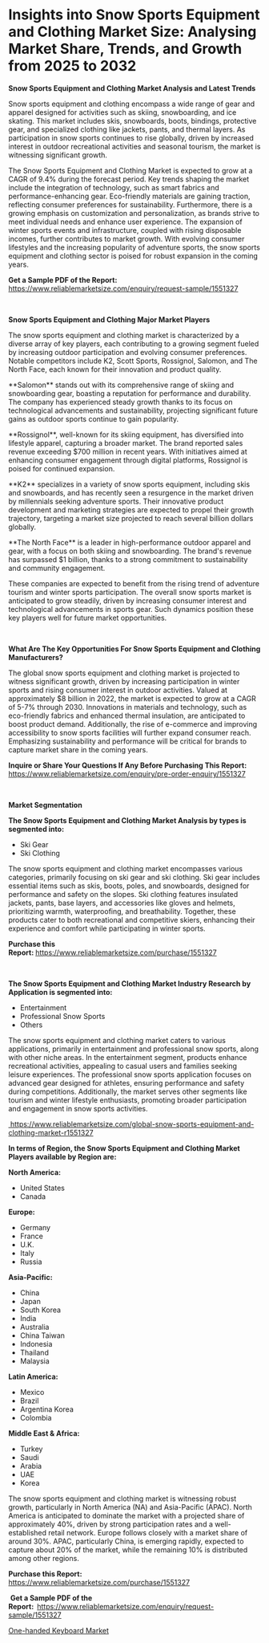 <p><h1>Insights into Snow Sports Equipment and Clothing Market Size: Analysing Market Share, Trends, and Growth from 2025 to 2032</h1></p><p><strong>Snow Sports Equipment and Clothing Market Analysis and Latest Trends</strong></p>
<p><p>Snow sports equipment and clothing encompass a wide range of gear and apparel designed for activities such as skiing, snowboarding, and ice skating. This market includes skis, snowboards, boots, bindings, protective gear, and specialized clothing like jackets, pants, and thermal layers. As participation in snow sports continues to rise globally, driven by increased interest in outdoor recreational activities and seasonal tourism, the market is witnessing significant growth.</p><p>The Snow Sports Equipment and Clothing Market is expected to grow at a CAGR of 9.4% during the forecast period. Key trends shaping the market include the integration of technology, such as smart fabrics and performance-enhancing gear. Eco-friendly materials are gaining traction, reflecting consumer preferences for sustainability. Furthermore, there is a growing emphasis on customization and personalization, as brands strive to meet individual needs and enhance user experience. The expansion of winter sports events and infrastructure, coupled with rising disposable incomes, further contributes to market growth. With evolving consumer lifestyles and the increasing popularity of adventure sports, the snow sports equipment and clothing sector is poised for robust expansion in the coming years.</p></p>
<p><strong>Get a Sample PDF of the Report:&nbsp;</strong> <a href="https://www.reliablemarketsize.com/enquiry/request-sample/1551327?utm_campaign=2313&utm_medium=2&utm_source=Github&utm_content=ia&utm_term=09022025&utm_id=snow-sports-equipment-and-clothing">https://www.reliablemarketsize.com/enquiry/request-sample/1551327</a></p>
<p>&nbsp;</p>
<p><strong>Snow Sports Equipment and Clothing Major Market Players</strong></p>
<p><p>The snow sports equipment and clothing market is characterized by a diverse array of key players, each contributing to a growing segment fueled by increasing outdoor participation and evolving consumer preferences. Notable competitors include K2, Scott Sports, Rossignol, Salomon, and The North Face, each known for their innovation and product quality.</p><p>**Salomon** stands out with its comprehensive range of skiing and snowboarding gear, boasting a reputation for performance and durability. The company has experienced steady growth thanks to its focus on technological advancements and sustainability, projecting significant future gains as outdoor sports continue to gain popularity.</p><p>**Rossignol**, well-known for its skiing equipment, has diversified into lifestyle apparel, capturing a broader market. The brand reported sales revenue exceeding $700 million in recent years. With initiatives aimed at enhancing consumer engagement through digital platforms, Rossignol is poised for continued expansion.</p><p>**K2** specializes in a variety of snow sports equipment, including skis and snowboards, and has recently seen a resurgence in the market driven by millennials seeking adventure sports. Their innovative product development and marketing strategies are expected to propel their growth trajectory, targeting a market size projected to reach several billion dollars globally.</p><p>**The North Face** is a leader in high-performance outdoor apparel and gear, with a focus on both skiing and snowboarding. The brand's revenue has surpassed $1 billion, thanks to a strong commitment to sustainability and community engagement.</p><p>These companies are expected to benefit from the rising trend of adventure tourism and winter sports participation. The overall snow sports market is anticipated to grow steadily, driven by increasing consumer interest and technological advancements in sports gear. Such dynamics position these key players well for future market opportunities.</p></p>
<p>&nbsp;</p>
<p><strong>What Are The Key Opportunities For Snow Sports Equipment and Clothing Manufacturers?</strong></p>
<p><p>The global snow sports equipment and clothing market is projected to witness significant growth, driven by increasing participation in winter sports and rising consumer interest in outdoor activities. Valued at approximately $8 billion in 2022, the market is expected to grow at a CAGR of 5-7% through 2030. Innovations in materials and technology, such as eco-friendly fabrics and enhanced thermal insulation, are anticipated to boost product demand. Additionally, the rise of e-commerce and improving accessibility to snow sports facilities will further expand consumer reach. Emphasizing sustainability and performance will be critical for brands to capture market share in the coming years.</p></p>
<p><strong>Inquire or Share Your Questions If Any Before Purchasing This Report:</strong> <a href="https://www.reliablemarketsize.com/enquiry/pre-order-enquiry/1551327?utm_campaign=2313&utm_medium=2&utm_source=Github&utm_content=ia&utm_term=09022025&utm_id=snow-sports-equipment-and-clothing">https://www.reliablemarketsize.com/enquiry/pre-order-enquiry/1551327</a></p>
<p>&nbsp;</p>
<p><strong>Market Segmentation</strong></p>
<p><strong>The Snow Sports Equipment and Clothing Market Analysis by types is segmented into:</strong></p>
<p><ul><li>Ski Gear</li><li>Ski Clothing</li></ul></p>
<p><p>The snow sports equipment and clothing market encompasses various categories, primarily focusing on ski gear and ski clothing. Ski gear includes essential items such as skis, boots, poles, and snowboards, designed for performance and safety on the slopes. Ski clothing features insulated jackets, pants, base layers, and accessories like gloves and helmets, prioritizing warmth, waterproofing, and breathability. Together, these products cater to both recreational and competitive skiers, enhancing their experience and comfort while participating in winter sports.</p></p>
<p><strong>Purchase this Report:&nbsp;</strong><a href="https://www.reliablemarketsize.com/purchase/1551327?utm_campaign=2313&utm_medium=2&utm_source=Github&utm_content=ia&utm_term=09022025&utm_id=snow-sports-equipment-and-clothing">https://www.reliablemarketsize.com/purchase/1551327</a></p>
<p>&nbsp;</p>
<p><strong>The Snow Sports Equipment and Clothing Market Industry Research by Application is segmented into:</strong></p>
<p><ul><li>Entertainment</li><li>Professional Snow Sports</li><li>Others</li></ul></p>
<p><p>The snow sports equipment and clothing market caters to various applications, primarily in entertainment and professional snow sports, along with other niche areas. In the entertainment segment, products enhance recreational activities, appealing to casual users and families seeking leisure experiences. The professional snow sports application focuses on advanced gear designed for athletes, ensuring performance and safety during competitions. Additionally, the market serves other segments like tourism and winter lifestyle enthusiasts, promoting broader participation and engagement in snow sports activities.</p></p>
<p><a href="https://www.reliablemarketsize.com/global-snow-sports-equipment-and-clothing-market-r1551327?utm_campaign=2313&utm_medium=2&utm_source=Github&utm_content=ia&utm_term=09022025&utm_id=snow-sports-equipment-and-clothing">&nbsp;https://www.reliablemarketsize.com/global-snow-sports-equipment-and-clothing-market-r1551327</a></p>
<p><strong>In terms of Region, the Snow Sports Equipment and Clothing Market Players available by Region are:</strong></p>
<p>
    <p> <strong> North America: </strong>
        <ul>
            <li>United States</li>
            <li>Canada</li>
        </ul>
        </p> 
    <p> <strong> Europe: </strong>
        <ul>
            <li>Germany</li>
            <li>France</li>
            <li>U.K.</li>
            <li>Italy</li>
            <li>Russia</li>
        </ul>
        </p> 
    <p> <strong> Asia-Pacific: </strong>
        <ul>
            <li>China</li>
            <li>Japan</li>
            <li>South Korea</li>
            <li>India</li>
            <li>Australia</li>
            <li>China Taiwan</li>
            <li>Indonesia</li>
            <li>Thailand</li>
            <li>Malaysia</li>
        </ul>
        </p> 
    <p> <strong> Latin America: </strong>
        <ul>
            <li>Mexico</li>
            <li>Brazil</li>
            <li>Argentina Korea</li>
            <li>Colombia</li>
        </ul>
        </p> 
    <p> <strong> Middle East & Africa: </strong>
        <ul>
            <li>Turkey</li>
            <li>Saudi</li>
            <li>Arabia</li>
            <li>UAE</li>
            <li>Korea</li>
        </ul>
    </p>
    </p>
<p><p>The snow sports equipment and clothing market is witnessing robust growth, particularly in North America (NA) and Asia-Pacific (APAC). North America is anticipated to dominate the market with a projected share of approximately 40%, driven by strong participation rates and a well-established retail network. Europe follows closely with a market share of around 30%. APAC, particularly China, is emerging rapidly, expected to capture about 20% of the market, while the remaining 10% is distributed among other regions.</p></p>
<p><strong>Purchase this Report: </strong><a href="https://www.reliablemarketsize.com/purchase/1551327?utm_campaign=2313&utm_medium=2&utm_source=Github&utm_content=ia&utm_term=09022025&utm_id=snow-sports-equipment-and-clothing">https://www.reliablemarketsize.com/purchase/1551327</a></p>
<p>&nbsp;<strong>Get a Sample PDF of the Report:&nbsp;&nbsp;</strong><a href="https://www.reliablemarketsize.com/enquiry/request-sample/1551327?utm_campaign=2313&utm_medium=2&utm_source=Github&utm_content=ia&utm_term=09022025&utm_id=snow-sports-equipment-and-clothing">https://www.reliablemarketsize.com/enquiry/request-sample/1551327</a></p>
<p><strong></strong></p>
<p><p><a href="https://github.com/yazminwollma30/Market-Research-Report-List-1/blob/main/one-handed-keyboard-market.md?utm_campaign=2313&utm_medium=2&utm_source=Github&utm_content=ia&utm_term=09022025&utm_id=snow-sports-equipment-and-clothing">One-handed Keyboard Market</a></p></p>